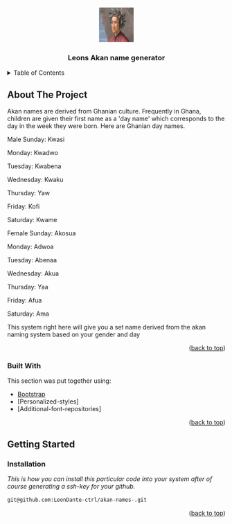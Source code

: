 <!-- PROJECT LOGO -->
<br />
<div align="center">
  <a href="https://github.com/LeonDante-ctrl/akan-names-">
    <img src="images/dante.jpg" alt="Logo" width="80" height="80">
  </a>

  <h3 align="center">Leons Akan name generator</h3>
</div>
<!-- TABLE OF CONTENTS -->
<details>
  <summary>Table of Contents</summary>
  <ol>
    <li>
      <a href="#about-the-project">About The Project</a>
      <ul>
        <li><a href="#built-with">Built With</a></li>
      </ul>
    </li>
    <li>
      <a href="#getting-started">Getting Started</a>
    </li>
  </ol>
</details>



<!-- ABOUT THE PROJECT -->
## About The Project

Akan names are derived from Ghanian culture. Frequently in Ghana, children are given their first name as a 'day name' which corresponds to the day in the week they were born. Here are Ghanian day names.

Male
Sunday: Kwasi

Monday: Kwadwo

Tuesday: Kwabena

Wednesday: Kwaku

Thursday:  Yaw

Friday: Kofi

Saturday: Kwame

Female
Sunday: Akosua

Monday: Adwoa

Tuesday: Abenaa

Wednesday: Akua

Thursday:  Yaa

Friday: Afua

Saturday: Ama

This system right here will give you a set name derived from the akan naming system based on your gender and day 

<p align="right">(<a href="#top">back to top</a>)</p>



### Built With

This section was put together using:
* [Bootstrap](https://getbootstrap.com)
* [Personalized-styles]
* [Additional-font-repositories]

<p align="right">(<a href="#top">back to top</a>)</p>

## Getting Started
### Installation

_This is how you can install this particular code into your system after of course generating a ssh-key for your github._
   ```sh
   git@github.com:LeonDante-ctrl/akan-names-.git
   ```
   

<p align="right">(<a href="#top">back to top</a>)</p>


